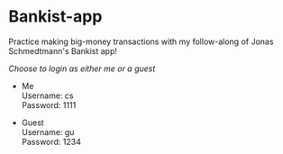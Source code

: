 # Bankist-app
Practice making big-money transactions with my follow-along of Jonas Schmedtmann's Bankist app!

*Choose to login as either me or a guest*              
- Me           
Username: cs        
Password: 1111       
              
- Guest    
Username: gu     
Password: 1234 
